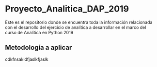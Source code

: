 # Proyecto_Analitica_DAP_2019
Este es el repositorio donde se encuentra toda la información relacionada con el desarrollo del ejercicio de analítica a desarrollar en el marco del curso de Analítica en Python 2019

## Metodología a aplicar

cdkfnsakldfjaslkfjaslk
